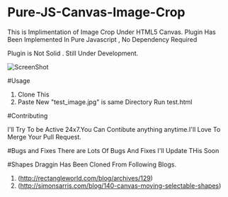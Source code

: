 # Pure-JS-Canvas-Image-Crop
This is Implimentation of Image Crop Under HTML5 Canvas. Plugin Has Been Implemented In Pure Javascript , No Dependency Required

Plugin is Not Solid . Still Under Development.

![ScreenShot](https://www.anonimg.com/img/07f263de80b73d8bb7b6862b81e4b612.png "How Does It Look ?")


#Usage
1. Clone This 
2. Paste New "test_image.jpg" is same Directory Run test.html

#Contributing

I'll Try To be Active 24x7.You Can Contibute anything anytime.I'll Love To Merge Your Pull Request.

#Bugs and Fixes
There are Lots Of Bugs And Fixes I'll Update THis Soon


#Shapes Draggin Has Been Cloned From Following Blogs.
1. (http://rectangleworld.com/blog/archives/129)
2. (http://simonsarris.com/blog/140-canvas-moving-selectable-shapes)

